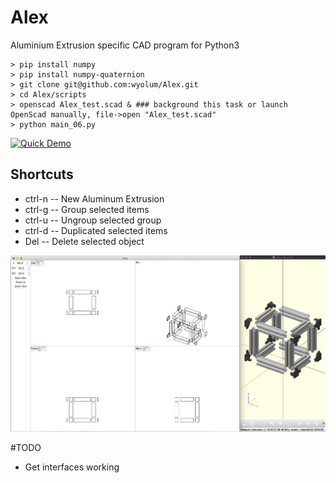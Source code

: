 # Alex
Aluminium Extrusion specific CAD program for Python3
```
> pip install numpy
> pip install numpy-quaternion
> git clone git@github.com:wyolum/Alex.git
> cd Alex/scripts
> openscad Alex_test.scad & ### background this task or launch OpenScad manually, file->open "Alex_test.scad"
> python main_06.py
```

[![Quick Demo](https://img.youtube.com/vi/mkjgiLznFwk/0.jpg)](https://www.youtube.com/watch?v=mkjgiLznFwk)

## Shortcuts
* ctrl-n -- New Aluminum Extrusion
* ctrl-g -- Group selected items
* ctrl-u -- Ungroup selected group
* ctrl-d -- Duplicated selected items
* Del    -- Delete selected object

![GitHub Logo](images/screenshot.png)

#TODO
- Get interfaces working
